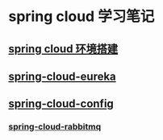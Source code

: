 # spring cloud 学习笔记
## [spring cloud 环境搭建](./doc/springcloud环境搭建.md)
## [spring-cloud-eureka](./doc/springcloud-eureka.md)
## [spring-cloud-config](./doc/springcloud-conifg.md)
### [spring-cloud-rabbitmq](./doc/springcloud-rabbitmq.md)


